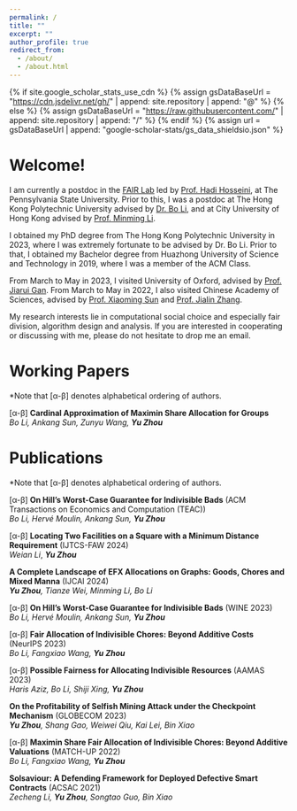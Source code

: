 ```yaml
---
permalink: /
title: ""
excerpt: ""
author_profile: true
redirect_from: 
  - /about/
  - /about.html
---
```


{% if site.google_scholar_stats_use_cdn %}
{% assign gsDataBaseUrl = "https://cdn.jsdelivr.net/gh/" | append: site.repository | append: "@" %}
{% else %}
{% assign gsDataBaseUrl = "https://raw.githubusercontent.com/" | append: site.repository | append: "/" %}
{% endif %}
{% assign url = gsDataBaseUrl | append: "google-scholar-stats/gs_data_shieldsio.json" %}

<span class='anchor' id='about-me'></span>

# Welcome! 
I am currently a postdoc in the [FAIR Lab](https://sites.google.com/view/fairailab) led by [Prof. Hadi Hosseini](https://faculty.ist.psu.edu/hadi/index.html), at The Pennsylvania State University. 
Prior to this, I was a postdoc at The Hong Kong Polytechnic University advised by [Dr. Bo Li](https://www4.comp.polyu.edu.hk/~bo2li/), and at City University of Hong Kong advised by [Prof. Minming Li](https://www.cs.cityu.edu.hk/~minmli/). 

I obtained my PhD degree from The Hong Kong Polytechnic University in 2023, where I was extremely fortunate to be advised by Dr. Bo Li. 
Prior to that, I obtained my Bachelor degree from Huazhong University of Science and Technology in 2019, where I was a member of the ACM Class. 

From March to May in 2023, I visited University of Oxford, advised by [Prof. Jiarui Gan](https://jgan.xyz/). From March to May in 2022, I also visited Chinese Academy of Sciences, advised by [Prof. Xiaoming Sun](http://english.ict.cas.cn/people/scien/bln/202303/t20230315_328241.html) and [Prof. Jialin Zhang](http://english.ict.cas.cn/people/scien/bln/202303/t20230315_328233.html). 

My research interests lie in computational social choice and especially fair division, algorithm design and analysis.
If you are interested in cooperating or discussing with me, please do not hesitate to drop me an email. 

# Working Papers
*Note that [&alpha;-&beta;] denotes alphabetical ordering of authors. 

[&alpha;-&beta;] **Cardinal Approximation of Maximin Share Allocation for Groups**  
*Bo Li, Ankang Sun, Zunyu Wang, **Yu Zhou***

# Publications
*Note that [&alpha;-&beta;] denotes alphabetical ordering of authors. 

[&alpha;-&beta;] **On Hill’s Worst-Case Guarantee for Indivisible Bads** (ACM Transactions on Economics and Computation (TEAC))  
*Bo Li, Hervé Moulin, Ankang Sun, **Yu Zhou*** 

[&alpha;-&beta;] **Locating Two Facilities on a Square with a Minimum Distance Requirement** (IJTCS-FAW 2024)  
*Weian Li*, ***Yu Zhou***

**A Complete Landscape of EFX Allocations on Graphs: Goods, Chores and Mixed Manna** (IJCAI 2024)  
***Yu Zhou**, Tianze Wei, Minming Li, Bo Li*

[&alpha;-&beta;] **On Hill’s Worst-Case Guarantee for Indivisible Bads** (WINE 2023)  
*Bo Li, Hervé Moulin, Ankang Sun, **Yu Zhou***

[&alpha;-&beta;] **Fair Allocation of Indivisible Chores: Beyond Additive Costs** (NeurIPS 2023)  
*Bo Li, Fangxiao Wang, **Yu Zhou***

[&alpha;-&beta;] **Possible Fairness for Allocating Indivisible Resources** (AAMAS 2023)  
*Haris Aziz, Bo Li, Shiji Xing, **Yu Zhou***

**On the Profitability of Selfish Mining Attack under the Checkpoint Mechanism** (GLOBECOM 2023)  
***Yu Zhou**, Shang Gao, Weiwei Qiu, Kai Lei, Bin Xiao*

[&alpha;-&beta;] **Maximin Share Fair Allocation of Indivisible Chores: Beyond Additive Valuations** (MATCH-UP 2022)  
*Bo Li, Fangxiao Wang, **Yu Zhou***

**Solsaviour: A Defending Framework for Deployed Defective Smart Contracts** (ACSAC 2021)  
*Zecheng Li, **Yu Zhou**, Songtao Guo, Bin Xiao*
